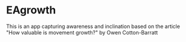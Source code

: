 # EAgrowth
This is an app capturing awareness and inclination based on the article "How  valuable is movement growth?" by Owen Cotton-Barratt
